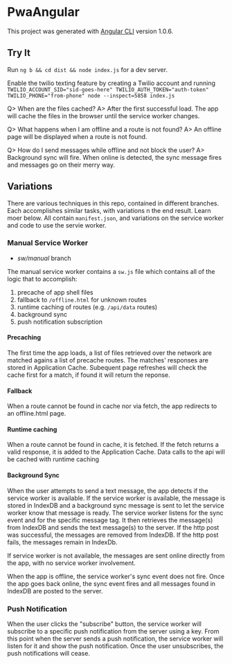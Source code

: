 # PwaAngular

This project was generated with [Angular CLI](https://github.com/angular/angular-cli) version 1.0.6.

## Try It

Run `ng b && cd dist && node index.js` for a dev server.

Enable the twilio texting feature by creating a Twilio account and running
`TWILIO_ACCOUNT_SID="sid-goes-here" TWILIO_AUTH_TOKEN="auth-token" TWILIO_PHONE="from-phone" node --inspect=5858 index.js`

Q> When are the files cached?
A> After the first successful load. The app will cache the files in the browser until the service worker changes.

Q> What happens when I am offline and a route is not found?
A> An offline page will be displayed when a route is not found.

Q> How do I send messages while offline and not block the user?
A> Background sync will fire. When online is detected, the sync message fires and messages go on their merry way.

## Variations
There are various techniques in this repo, contained in different branches. Each accomplishes similar tasks, with variations n the end result. Learn moer below. All contain `manifest.json`, and variations on the service worker and code to use the servie worker.

### Manual Service Worker
- *sw/manual* branch

The manual service worker contains a `sw.js` file which contains all of the logic that to accomplish:
1. precache of app shell files
2. fallback to `/offline.html` for unknown routes
3. runtime caching of routes (e.g. `/api/data` routes)
4. background sync
5. push notification subscription

#### Precaching
The first time the app loads, a list of files retrieved over the network are matched agains a list of precache routes. The matches' responses are stored in Application Cache. Subequent page refreshes will check the cache first for a match, if found it will return the reponse.

#### Fallback
When a route cannot be found in cache nor via fetch, the app redirects to an offline.html page.

#### Runtime caching
When a route cannot be found in cache, it is fetched. If the fetch returns a valid response, it is added to the Application Cache. Data calls to the api will be cached with runtime caching

#### Background Sync
When the user attempts to send a text message, the app detects if the service worker is available. If the service worker is available, the message is stored in IndexDB and a background sync message is sent to let the service worker know that message is ready. The service worker listens for the sync event and for the specific message tag. It then retrieves the message(s) from IndexDB and sends the text message(s) to the server. If the http post was successful, the messages are removed from IndexDB. If the http post fails, the messages remain in IndexDb.

If service worker is not available, the messages are sent online directly from the app, with no service worker involvement.

When the app is offline, the service worker's sync event does not fire. Once the app goes back online, the sync event fires and all messages found in IndexDB are posted to the server.

### Push Notification
When the user clicks the "subscribe" button, the service worker will subscribe to a specific push notification from the server using a key. From this point when the server sends a push notification, the service worker will listen for it and show the push notification. Once the user unsubscribes, the push notifications will cease.

<!--### Workbox Caching and Extend with Manual Background Sync and Push
- *workbox/inject-caching-and-extend* branch

After responding, another fetch is fired off to check if the response has changed. If the response changed, it will cache the new response for next time.-->






